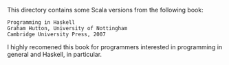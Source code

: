 This directory contains some Scala versions from the following book:

    Programming in Haskell
    Graham Hutton, University of Nottingham
    Cambridge University Press, 2007

I highly recomened this book for programmers interested in programming in 
general and Haskell, in particular.
